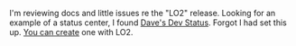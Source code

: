 I'm reviewing docs and little issues re the "LO2" release. Looking for an example of a status center, I found <a href="http://scripting.com/status/">Dave's Dev Status</a>. Forgot I had set this up. <a href="http://lo.1999.io/2017/02/02/statusCenters.html">You can create</a> one with LO2. 
